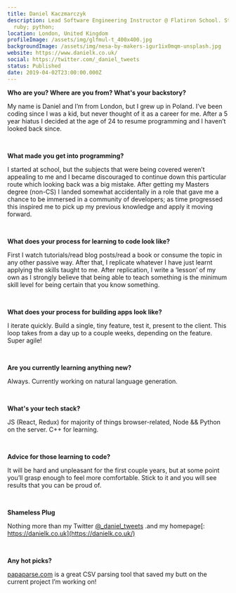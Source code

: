 ```yaml
---
title: Daniel Kaczmarczyk
description: Lead Software Engineering Instructor @ Flatiron School. Stack - js;
  ruby; python;
location: London, United Kingdom
profileImage: /assets/img/glfmul-t_400x400.jpg
backgroundImage: /assets/img/nesa-by-makers-igur1ix0mqm-unsplash.jpg
website: https://www.danielk.co.uk/
social: https://twitter.com/_daniel_tweets
status: Published
date: 2019-04-02T23:00:00.000Z
---
```

**Who are you? Where are you from? What's your backstory?**

My name is Daniel and I’m from London, but I grew up in Poland. I’ve been coding since I was a kid, but never thought of it as a career for me. After a 5 year hiatus I decided at the age of 24 to resume programming and I haven’t looked back since.

<br>

**What made you get into programming?**

I started at school, but the subjects that were being covered weren’t appealing to me and I became discouraged to continue down this particular route which looking back was a big mistake. After getting my Masters degree (non-CS) I landed somewhat accidentally in a role that gave me a chance to be immersed in a community of developers; as time progressed this inspired me to pick up my previous knowledge and apply it moving forward.

<br>

**What does your process for learning to code look like?**

First I watch tutorials/read blog posts/read a book or consume the topic in any other passive way. After that, I replicate whatever I have just learnt applying the skills taught to me. After replication, I write a ‘lesson’ of my own as I strongly believe that being able to teach something is the minimum skill level for being certain that you know something.

<br>

**What does your process for building apps look like?**

I iterate quickly. Build a single, tiny feature, test it, present to the client. This loop takes from a day up to a couple weeks, depending on the feature. Super agile!

<br>

**Are you currently learning anything new?**

Always. Currently working on natural language generation.

<br>

**What's your tech stack?**

JS (React, Redux) for majority of things browser-related, Node && Python on the server. C++ for learning.

<br>

**Advice for those learning to code?**

It will be hard and unpleasant for the first couple years, but at some point you’ll grasp enough to feel more comfortable. Stick to it and you will see results that you can be proud of.

<br>

**Shameless Plug** 

Nothing more than my Twitter [@_daniel_tweets](https://twitter.com/_daniel_tweets) .and my homepage[: https://danielk.co.uk](https://danielk.co.uk/)

<br>

**Any hot picks?**

[papaparse.com](http://papaparse.com/) is a great CSV parsing tool that saved my butt on the current project I’m working on!
